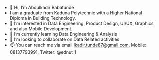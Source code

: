 - 👋 Hi, I’m Abdulkadir Babatunde
- I am a graduate from Kaduna Polytechnic with a Higher National Diploma in Building Technology.
- 👀 I’m interested in Data Engineering, Product Design, UI/UX, Graphics and also Mobile Development.
- 🌱 I’m currently learning Data Engineering & Analysis
- 💞️ I’m looking to collaborate on Data Related activities
- 📫 You can reach me via email lkadir.tunde87@gmail.com, Mobile: 08137793991, Twitter: @ednut_1

<!---
22nnddee/22nnddee is a ✨ special ✨ repository because its `README.md` (this file) appears on your GitHub profile.
You can click the Preview link to take a look at your changes.
--->
